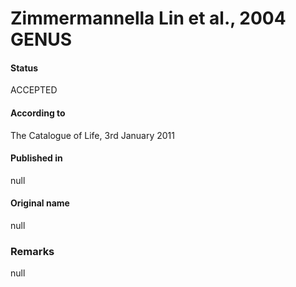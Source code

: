 # Zimmermannella Lin et al., 2004 GENUS

#### Status
ACCEPTED

#### According to
The Catalogue of Life, 3rd January 2011

#### Published in
null

#### Original name
null

### Remarks
null